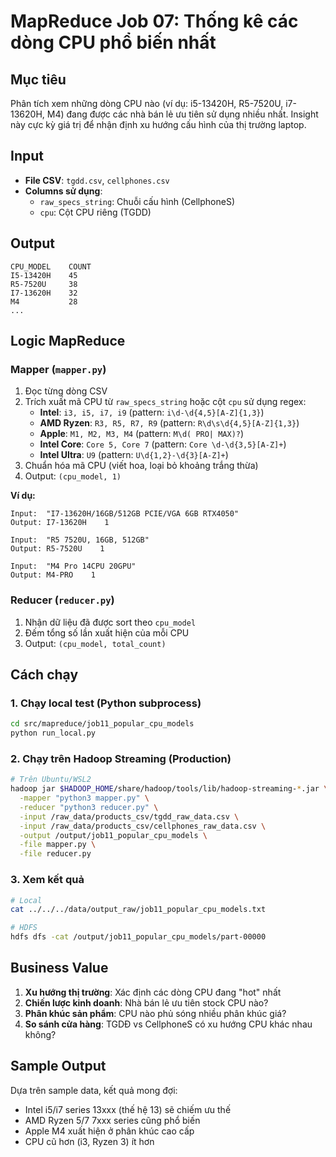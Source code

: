 # MapReduce Job 07: Thống kê các dòng CPU phổ biến nhất

## Mục tiêu
Phân tích xem những dòng CPU nào (ví dụ: i5-13420H, R5-7520U, i7-13620H, M4) đang được các nhà bán lẻ ưu tiên sử dụng nhiều nhất. Insight này cực kỳ giá trị để nhận định xu hướng cấu hình của thị trường laptop.

## Input
- **File CSV**: `tgdd.csv`, `cellphones.csv`
- **Columns sử dụng**: 
  - `raw_specs_string`: Chuỗi cấu hình (CellphoneS)
  - `cpu`: Cột CPU riêng (TGDD)

## Output
```
CPU_MODEL    COUNT
I5-13420H    45
R5-7520U     38
I7-13620H    32
M4           28
...
```

## Logic MapReduce

### Mapper (`mapper.py`)
1. Đọc từng dòng CSV
2. Trích xuất mã CPU từ `raw_specs_string` hoặc cột `cpu` sử dụng regex:
   - **Intel**: `i3, i5, i7, i9` (pattern: `i\d-\d{4,5}[A-Z]{1,3}`)
   - **AMD Ryzen**: `R3, R5, R7, R9` (pattern: `R\d\s\d{4,5}[A-Z]{1,3}`)
   - **Apple**: `M1, M2, M3, M4` (pattern: `M\d( PRO| MAX)?`)
   - **Intel Core**: `Core 5, Core 7` (pattern: `Core \d-\d{3,5}[A-Z]+`)
   - **Intel Ultra**: `U9` (pattern: `U\d{1,2}-\d{3}[A-Z]+`)
3. Chuẩn hóa mã CPU (viết hoa, loại bỏ khoảng trắng thừa)
4. Output: `(cpu_model, 1)`

**Ví dụ:**
```
Input:  "I7-13620H/16GB/512GB PCIE/VGA 6GB RTX4050"
Output: I7-13620H    1

Input:  "R5 7520U, 16GB, 512GB"
Output: R5-7520U    1

Input:  "M4 Pro 14CPU 20GPU"
Output: M4-PRO    1
```

### Reducer (`reducer.py`)
1. Nhận dữ liệu đã được sort theo `cpu_model`
2. Đếm tổng số lần xuất hiện của mỗi CPU
3. Output: `(cpu_model, total_count)`

## Cách chạy

### 1. Chạy local test (Python subprocess)
```bash
cd src/mapreduce/job11_popular_cpu_models
python run_local.py
```

### 2. Chạy trên Hadoop Streaming (Production)
```bash
# Trên Ubuntu/WSL2
hadoop jar $HADOOP_HOME/share/hadoop/tools/lib/hadoop-streaming-*.jar \
  -mapper "python3 mapper.py" \
  -reducer "python3 reducer.py" \
  -input /raw_data/products_csv/tgdd_raw_data.csv \
  -input /raw_data/products_csv/cellphones_raw_data.csv \
  -output /output/job11_popular_cpu_models \
  -file mapper.py \
  -file reducer.py
```

### 3. Xem kết quả
```bash
# Local
cat ../../../data/output_raw/job11_popular_cpu_models.txt

# HDFS
hdfs dfs -cat /output/job11_popular_cpu_models/part-00000
```

## Business Value
1. **Xu hướng thị trường**: Xác định các dòng CPU đang "hot" nhất
2. **Chiến lược kinh doanh**: Nhà bán lẻ ưu tiên stock CPU nào?
3. **Phân khúc sản phẩm**: CPU nào phủ sóng nhiều phân khúc giá?
4. **So sánh cửa hàng**: TGDĐ vs CellphoneS có xu hướng CPU khác nhau không?

## Sample Output
Dựa trên sample data, kết quả mong đợi:
- Intel i5/i7 series 13xxx (thế hệ 13) sẽ chiếm ưu thế
- AMD Ryzen 5/7 7xxx series cũng phổ biến
- Apple M4 xuất hiện ở phân khúc cao cấp
- CPU cũ hơn (i3, Ryzen 3) ít hơn
